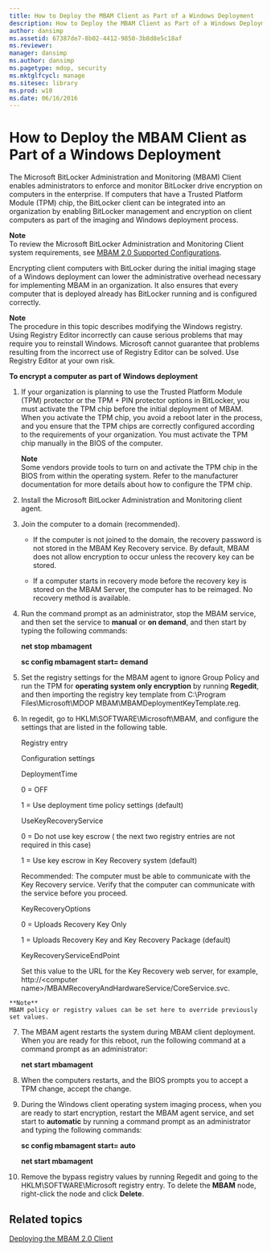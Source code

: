 ```yaml
---
title: How to Deploy the MBAM Client as Part of a Windows Deployment
description: How to Deploy the MBAM Client as Part of a Windows Deployment
author: dansimp
ms.assetid: 67387de7-8b02-4412-9850-3b8d8e5c18af
ms.reviewer: 
manager: dansimp
ms.author: dansimp
ms.pagetype: mdop, security
ms.mktglfcycl: manage
ms.sitesec: library
ms.prod: w10
ms.date: 06/16/2016
---
```



# How to Deploy the MBAM Client as Part of a Windows Deployment


The Microsoft BitLocker Administration and Monitoring (MBAM) Client enables administrators to enforce and monitor BitLocker drive encryption on computers in the enterprise. If computers that have a Trusted Platform Module (TPM) chip, the BitLocker client can be integrated into an organization by enabling BitLocker management and encryption on client computers as part of the imaging and Windows deployment process.

**Note**  
To review the Microsoft BitLocker Administration and Monitoring Client system requirements, see [MBAM 2.0 Supported Configurations](mbam-20-supported-configurations-mbam-2.md).



Encrypting client computers with BitLocker during the initial imaging stage of a Windows deployment can lower the administrative overhead necessary for implementing MBAM in an organization. It also ensures that every computer that is deployed already has BitLocker running and is configured correctly.

**Note**  
The procedure in this topic describes modifying the Windows registry. Using Registry Editor incorrectly can cause serious problems that may require you to reinstall Windows. Microsoft cannot guarantee that problems resulting from the incorrect use of Registry Editor can be solved. Use Registry Editor at your own risk.



**To encrypt a computer as part of Windows deployment**

1.  If your organization is planning to use the Trusted Platform Module (TPM) protector or the TPM + PIN protector options in BitLocker, you must activate the TPM chip before the initial deployment of MBAM. When you activate the TPM chip, you avoid a reboot later in the process, and you ensure that the TPM chips are correctly configured according to the requirements of your organization. You must activate the TPM chip manually in the BIOS of the computer.

    **Note**  
    Some vendors provide tools to turn on and activate the TPM chip in the BIOS from within the operating system. Refer to the manufacturer documentation for more details about how to configure the TPM chip.



2.  Install the Microsoft BitLocker Administration and Monitoring client agent.

3.  Join the computer to a domain (recommended).

    -   If the computer is not joined to the domain, the recovery password is not stored in the MBAM Key Recovery service. By default, MBAM does not allow encryption to occur unless the recovery key can be stored.

    -   If a computer starts in recovery mode before the recovery key is stored on the MBAM Server, the computer has to be reimaged. No recovery method is available.

4.  Run the command prompt as an administrator, stop the MBAM service, and then set the service to **manual** or **on demand**, and then start by typing the following commands:

    **net stop mbamagent**

    **sc config mbamagent start= demand**

5.  Set the registry settings for the MBAM agent to ignore Group Policy and run the TPM for **operating system only encryption** by running **Regedit**, and then importing the registry key template from C:\\Program Files\\Microsoft\\MDOP MBAM\\MBAMDeploymentKeyTemplate.reg.

6.  In regedit, go to HKLM\\SOFTWARE\\Microsoft\\MBAM, and configure the settings that are listed in the following table.

    Registry entry

    Configuration settings

    DeploymentTime

    0 = OFF

    1 = Use deployment time policy settings (default)

    UseKeyRecoveryService

    0 = Do not use key escrow ( the next two registry entries are not required in this case)

    1 = Use key escrow in Key Recovery system (default)

    Recommended: The computer must be able to communicate with the Key Recovery service. Verify that the computer can communicate with the service before you proceed.

    KeyRecoveryOptions

    0 = Uploads Recovery Key Only

    1 = Uploads Recovery Key and Key Recovery Package (default)

    KeyRecoveryServiceEndPoint

    Set this value to the URL for the Key Recovery web server, for example, http://&lt;computer name&gt;/MBAMRecoveryAndHardwareService/CoreService.svc.



~~~
**Note**  
MBAM policy or registry values can be set here to override previously set values.
~~~



7. The MBAM agent restarts the system during MBAM client deployment. When you are ready for this reboot, run the following command at a command prompt as an administrator:

   **net start mbamagent**

8. When the computers restarts, and the BIOS prompts you to accept a TPM change, accept the change.

9. During the Windows client operating system imaging process, when you are ready to start encryption, restart the MBAM agent service, and set start to **automatic** by running a command prompt as an administrator and typing the following commands:

   **sc config mbamagent start= auto**

   **net start mbamagent**

10. Remove the bypass registry values by running Regedit and going to the HKLM\\SOFTWARE\\Microsoft registry entry. To delete the **MBAM** node, right-click the node and click **Delete**.

## Related topics


[Deploying the MBAM 2.0 Client](deploying-the-mbam-20-client-mbam-2.md)









